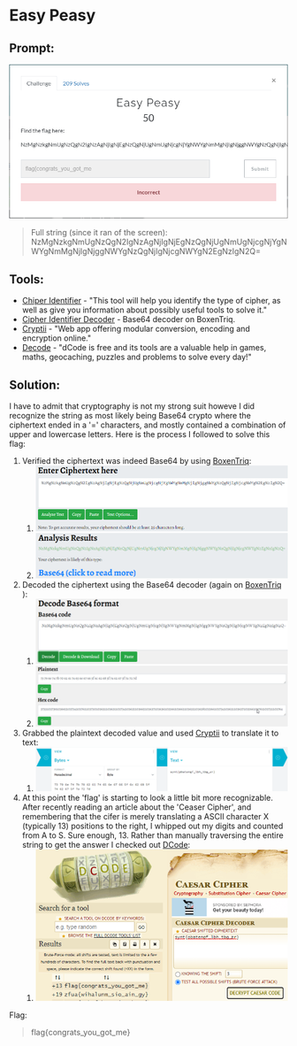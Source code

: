 # Easy Peasy 
## Prompt:
![EasyPeasy](/images/easy_peasy_prompt.png)

> Full string (since it ran of the screen): NzMgNzkgNmUgNzQgN2IgNzAgNjIgNjEgNzQgNjUgNmUgNjcgNjYgNWYgNmMgNjIgNjggNWYgNzQgNjIgNjcgNWYgN2EgNzIgN2Q=

## Tools:
- [Chiper Identifier](https://www.boxentriq.com/code-breaking/cipher-identifier#base64) - "This tool will help you identify the type of cipher, as well as give you information about possibly useful tools to solve it."
- [Cipher Identifier Decoder](https://www.boxentriq.com/code-breaking/base64-decoder) - Base64 decoder on BoxenTriq.
- [Cryptii](https://cryptii.com/pipes/hex-to-text) - "Web app offering modular conversion, encoding and encryption online."
- [Decode](https://www.dcode.fr/caesar-cipher) - "dCode is free and its tools are a valuable help in games, maths, geocaching, puzzles and problems to solve every day!"

## Solution:
I have to admit that cryptography is not my strong suit howeve I did recognize the string as most likely being Base64 crypto where the ciphertext ended in a '=' characters, and mostly contained a combination of upper and lowercase letters. Here is the process I followed to solve this flag:

1. Verified the ciphertext was indeed Base64 by using [BoxenTriq](https://www.boxentriq.com/code-breaking/cipher-identifier#base64):
    1. ![EasyPeasy1](/images/classic_crypto_1.png)
    1. ![EasyPeasy2](/images/classic_crypto_2.png)
1. Decoded the ciphertext using the Base64 decoder (again on [BoxenTriq](https://www.boxentriq.com/code-breaking/base64-decoder) ):
    1. ![EasyPeasy3](/images/classic_crypto_3.png)
    1. ![EasyPeasy4](/images/classic_crypto_4.png)
1. Grabbed the plaintext decoded value and used [Cryptii](https://cryptii.com/pipes/hex-to-text) to translate it to text:
    1. ![EasyPeasy5](/images/classic_crypto_5.png)
1. At this point the 'flag' is starting to look a little bit more recognizable. After recently reading an article about the 'Ceaser Cipher', and remembering that the cifer is merely translating a ASCII character X (typically 13) positions to the right, I whipped out my digits and counted from A to S. Sure enough, 13. Rather than manually traversing the entire string to get the answer I checked out [DCode](https://www.dcode.fr/caesar-cipher):
    1. ![EasyPeasy6](/images/classic_crypto_6.png)

Flag:
> flag{congrats_you_got_me}